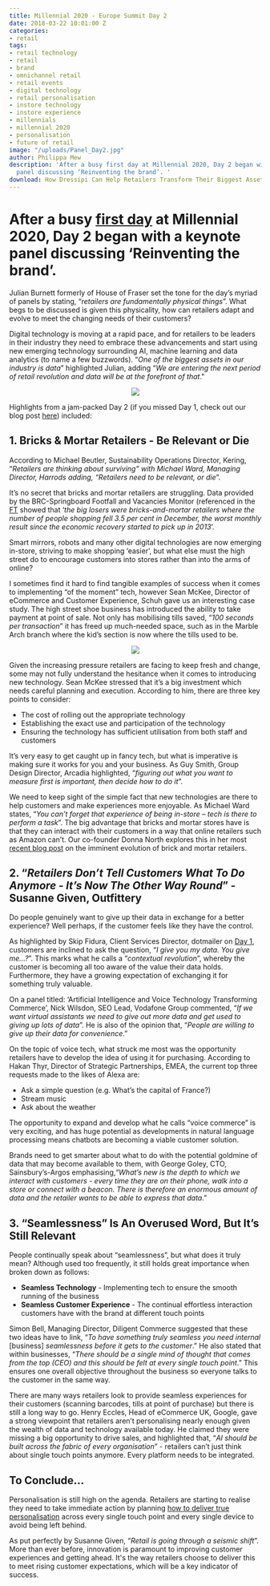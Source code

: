 ```yaml
---
title: Millennial 2020 - Europe Summit Day 2
date: 2018-03-22 10:01:00 Z
categories:
- retail
tags:
- retail technology
- retail
- brand
- omnichannel retail
- retail events
- digital technology
- retail personalisation
- instore technology
- instore experience
- millennials
- millennial 2020
- personalisation
- future of retail
image: "/uploads/Panel_Day2.jpg"
author: Philippa Mew
description: 'After a busy first day at Millennial 2020, Day 2 began with a keynote
  panel discussing ‘Reinventing the brand’. '
download: How Dressipi Can Help Retailers Transform Their Biggest Asset
---
```


# After a busy [first day](dressipi.com/blog/millennial-2020-europe-summit-day-1/) at Millennial 2020, Day 2 began with a keynote panel discussing ‘Reinventing the brand’. 

Julian Burnett formerly of House of Fraser set the tone for the day’s myriad of panels by stating, “*retailers are fundamentally physical things*”. What begs to be discussed is given this physicality, how can retailers adapt and evolve to meet the changing needs of their customers? 

Digital technology is moving at a rapid pace, and for retailers to be leaders in their industry they need to embrace these advancements and start using new emerging technology surrounding AI, machine learning and data analytics (to name a few buzzwords). “*One of the biggest assets in our industry is data*” highlighted Julian, adding “*We are entering the next period of retail revolution and data will be at the forefront of that*." 

<p style="text-align:center"><img style="margin-left: 0px" src ="/uploads/Day%202%20Panel_Keynote.JPG"/></p>

Highlights from a jam-packed Day 2 (if you missed Day 1, check out our blog post [here](dressipi.com/blog/millennial-2020-europe-summit-day-1/)) included:

## 1. Bricks & Mortar Retailers - Be Relevant or Die

According to Michael Beutler, Sustainability Operations Director, Kering, “*Retailers are thinking about surviving” with Michael Ward, Managing Director, Harrods adding, “Retailers need to be relevant, or die*”.

It’s no secret that bricks and mortar retailers are struggling. Data provided by the BRC-Springboard Footfall and Vacancies Monitor (referenced in the [FT](https://www.ft.com/content/cfda2374-f7be-11e7-8715-e94187b3017e) showed that ‘*the big losers were bricks-and-mortar retailers where the number of people shopping fell 3.5 per cent in December, the worst monthly result since the economic recovery started to pick up in 2013*’.

Smart mirrors, robots and many other digital technologies are now emerging in-store, striving to make shopping ‘easier’, but what else must the high street do to encourage customers into stores rather than into the arms of online? 

I sometimes find it hard to find tangible examples of success when it comes to implementing “of the moment” tech, however Sean McKee, Director of eCommerce and Customer Experience, Schuh gave us an interesting case study. The high street shoe business has introduced the ability to take payment at point of sale. Not only has mobilising tills saved, “*100 seconds per transaction*” it has freed up much-needed space, such as in the Marble Arch branch where the kid’s section is now where the tills used to be.

<p style="text-align:center"><img style="margin-left: 0px" src ="/uploads/Day%202%20Panel_Keynote_2.JPG"/></p>

Given the increasing pressure retailers are facing to keep fresh and change, some may not fully understand the hesitance when it comes to introducing new technology. Sean McKee stressed that it’s a big investment which needs careful planning and execution. According to him, there are three key points to consider:

* The cost of rolling out the appropriate technology
* Establishing the exact use and participation of the technology
* Ensuring the technology has sufficient utilisation from both staff and customers

It’s very easy to get caught up in fancy tech, but what is imperative is making sure it works for you and your business. As Guy Smith, Group Design Director, Arcadia highlighted, “*figuring out what you want to measure first is important, then decide how to do it*”. 

We need to keep sight of the simple fact that new technologies are there to help customers and make experiences more enjoyable. As Michael Ward states, “*You can’t forget that experience of being in-store – tech is there to perform a task*”. The big advantage that bricks and mortar stores have is that they can interact with their customers in a way that online retailers such as Amazon can’t. Our co-founder Donna North explores this in her most [recent blog post](https://dressipi.com/blog/new-phase-of-retail-evolution-bricks-and-mortar-retailers/) on the imminent evolution of brick and mortar retailers.


## 2. “*Retailers Don’t Tell Customers What To Do Anymore - It’s Now The Other Way Round*” - Susanne Given, Outfittery

Do people genuinely want to give up their data in exchange for a better experience? Well perhaps, if the customer feels like they have the control.

As highlighted by Skip Fidura, Client Services Director, dotmailer on [Day 1](dressipi.com/blog/millennial-2020-europe-summit-day-1/), customers are inclined to ask the question, “*I give you my data. You give me…?*”. This marks what he calls a “*contextual revolution*”, whereby the customer is becoming all too aware of the value their data holds. Furthermore, they have a growing expectation of exchanging it for something truly valuable.

On a panel titled: ‘Artificial Intelligence and Voice Technology Transforming Commerce’, Nick Wilsdon, SEO Lead, Vodafone Group commented, “*If we want virtual assistants we need to give out more data and get used to giving up lots of data*”. He is also of the opinion that, “*People are willing to give up their data for convenience*.” 

On the topic of voice tech, what struck me most was the opportunity retailers have to develop the idea of using it for purchasing. According to Hakan Thyr, Director of Strategic Partnerships, EMEA, the current top three requests made to the likes of Alexa are:

* Ask a simple question (e.g. What’s the capital of France?)
* Stream music
* Ask about the weather

The opportunity to expand and develop what he calls “voice commerce” is very exciting, and has huge potential as developments in natural language processing means chatbots are becoming a viable customer solution.

Brands need to get smarter about what to do with the potential goldmine of data that may become available to them, with George Goley, CTO, Sainsbury’s-Argos emphasising,“*What’s new is the depth to which we interact with customers - every time they are on their phone, walk into a store or connect with a beacon. There is therefore an enormous amount of data and the retailer wants to be able to express that data*.” 

## 3. “Seamlessness” Is An Overused Word, But It’s Still Relevant 

People continually speak about “seamlessness”, but what does it truly mean? Although used too frequently, it still holds great importance when broken down as follows:

* **Seamless Technology** - Implementing tech to ensure the smooth running of the business 
* **Seamless Customer Experience** - The continual effortless interaction customers have with the brand at different touch points

Simon Bell, Managing Director, Diligent Commerce suggested that these two ideas have to link, “*To have something truly seamless you need internal* [business] *seamlessness before it gets to the customer*.” He also stated that within businesses, “*There should be a single mind of thought that comes from the top (CEO) and this should be felt at every single touch point*.” This ensures one overall objective throughout the business so everyone talks to the customer in the same way.

There are many ways retailers look to provide seamless experiences for their customers (scanning barcodes, tills at point of purchase) but there is still a long way to go. Henry Eccles, Head of eCommerce UK, Google, gave a strong viewpoint that retailers aren’t personalising nearly enough given the wealth of data and technology available today. He claimed they were missing a big opportunity to drive sales, and highlighted that, “*AI should be built across the fabric of every organisation*” - retailers can’t just think about single touch points anymore. Every platform needs to be integrated.

## To Conclude…

Personalisation is still high on the agenda. Retailers are starting to realise they need to take immediate action by planning [how to deliver true personalisation](https://dressipi.com/how-to-deliver-true-personalisation/) across every single touch point and every single device to avoid being left behind. 

As put perfectly by Susanne Given, “*Retail is going through a seismic shift*”. More than ever before, innovation is paramount to improving customer experiences and getting ahead. It's the way retailers choose to deliver this to meet rising customer expectations, which will be a key indicator of success. 
